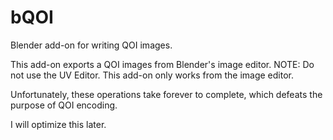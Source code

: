 # bQOI

Blender add-on for writing QOI images.

This add-on exports a QOI images from Blender's image editor. 
NOTE: Do not use the UV Editor. This add-on only works from the image editor.

Unfortunately, these operations take forever to complete, which defeats the purpose of QOI encoding. 

I will optimize this later.

